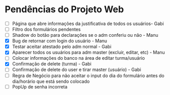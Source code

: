 # Pendências do Projeto Web

- [ ]  Página que abre informações da justificativa de todos os usuários- Gabi
- [ ]  Filtro dos formulários pendentes
- [ ]  Shadow do botão para declarações se o adm conferiu ou não - Manu
- [X]  Bug de retornar com login do usuário - Manu
- [X]  Testar aceitar atestado pelo adm normal - Gabi
- [X]  Aparecer todos os usuários para adm master (excluir, editar, etc) - Manu
- [ ]  Colocar informações do banco na área de editar turma/usuário
- [X]  Confirmação de delete (turma) - Gabi 
- [ ]  Confirmação de delete do user e tirar master (usuário) - Gabi
- [ ]  Regra de Negócio para não aceitar o input do dia do formulário antes do dia/horário que está sendo colocado
- [ ]  PopUp de senha incorreta